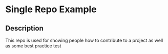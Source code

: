 # Single Repo Example

## Description
This repo is used for showing people how to contribute to a project as well as some best practice
test
